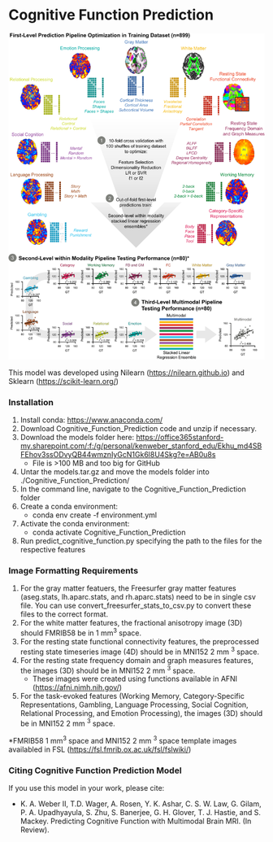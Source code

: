 # Cognitive Function Prediction

<p align="center">
<img src="https://github.com/kennethaweberii/Cognitive_Function_Prediction/blob/main/cognitive_function_prediction.jpg" width="750">
</p>

This model was developed using Nilearn (https://nilearn.github.io) and Sklearn (https://scikit-learn.org/)

### Installation

1. Install conda: https://www.anaconda.com/
2. Download Cognitive_Function_Prediction code and unzip if necessary. 
3. Download the models folder here: https://office365stanford-my.sharepoint.com/:f:/g/personal/kenweber_stanford_edu/Ekhu_md4SBFEhov3ssODvyQB44wmznIyGcN1Gk6l8U4Skg?e=AB0u8s
    * File is >100 MB and too big for GitHub
4. Untar the models.tar.gz and move the models folder into ./Cognitive_Function_Prediction/
5. In the command line, navigate to the Cognitive_Function_Prediction folder
6. Create a conda environment:
    * conda env create -f environment.yml
7. Activate the conda environment:
    * conda activate Cognitive_Function_Prediction
8. Run predict_cognitive_function.py specifying the path to the files for the respective features

### Image Formatting Requirements

1. For the gray matter featuers, the Freesurfer gray matter features (aseg.stats, lh.aparc.stats, and rh.aparc.stats) need to be in single csv file. You can use convert_freesurfer_stats_to_csv.py to convert these files to the correct format.
2. For the white matter features, the fractional anisotropy image (3D) should FMRIB58 be in 1 mm<sup>3</sup> space.
3. For the resting state functional connectivity features, the preprocessed resting state timeseries image (4D) should be in MNI152 2 mm <sup>3</sup> space.
4. For the resting state frequency domain and graph measures features, the images (3D) should be in MNI152 2 mm <sup>3</sup> space.
	* These images were created using functions available in AFNI (https://afni.nimh.nih.gov/)
5. For the task-evoked features (Working Memory, Category-Specific Representations, Gambling, Language Processing, Social Cognition, Relational Processing, and Emotion Processing), the images (3D) should be in MNI152 2 mm <sup>3</sup> space.

*FMRIB58 1 mm<sup>3</sup> space and MNI152 2 mm <sup>3</sup> space template images availabled in FSL (https://fsl.fmrib.ox.ac.uk/fsl/fslwiki/)

### Citing Cognitive Function Prediction Model

If you use this model in your work, please cite:

* K. A. Weber II, T.D. Wager, A. Rosen, Y. K. Ashar, C. S. W. Law, G. Gilam, P. A. Upadhyayula, S. Zhu, S. Banerjee, G. H. Glover, T. J. Hastie, and S. Mackey. Predicting Cognitive Function with Multimodal Brain MRI. (In Review).

